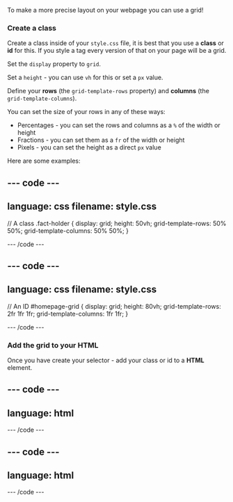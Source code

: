 To make a more precise layout on your webpage you can use a grid!

### Create a class

Create a class inside of your `style.css` file, it is best that you use a **class** or **id** for this. If you style a tag every version of that on your page will be a grid. 

Set the `display` property to `grid`. 

Set a `height` - you can use `vh` for this or set a `px` value. 

Define your **rows** (the `grid-template-rows` property) and **columns** (the `grid-template-columns`). 

You can set the size of your rows in any of these ways:
+ Percentages - you can set the rows and columns as a `%` of the width or height
+ Fractions - you can set them as a `fr` of the width or height
+ Pixels - you can set the height as a direct `px` value 

Here are some examples:

--- code ---
---
language: css
filename: style.css 
---
// A class
.fact-holder {
  display: grid;
  height: 50vh;
  grid-template-rows: 50% 50%;
  grid-template-columns: 50% 50%;
}

--- /code ---

--- code ---
---
language: css
filename: style.css
---
// An ID
#homepage-grid {
  display: grid;
  height: 80vh;
  grid-template-rows: 2fr 1fr 1fr;
  grid-template-columns: 1fr 1fr;
}

--- /code ---

### Add the grid to your HTML

Once you have create your selector - add your class or id to a **HTML** element.

--- code ---
---
language: html
---

<section class="fact-holder">

</section>

--- /code ---

--- code ---
---
language: html
---

<div id="homepage-grid">

</div>

--- /code ---